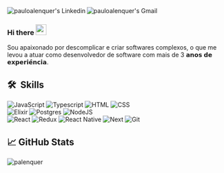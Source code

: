 <a href="https://www.linkedin.com/in/pauloalenquer/">
  <img align="left" alt="pauloalenquer's Linkedin" src="https://img.shields.io/badge/LinkedIn-0077B5?style=for-the-badge&logo=linkedin&logoColor=white" />
</a>
<a href="https://mail.google.com/mail/?view=cm&fs=1&to=pauloalenquer@gmail.com">
  <img align="left" alt="pauloalenquer's Gmail" src="https://img.shields.io/badge/Gmail-D14836?style=for-the-badge&logo=gmail&logoColor=white" />
</a>
<br/>

### Hi there <img src="https://media.giphy.com/media/hvRJCLFzcasrR4ia7z/giphy.gif" width="25px">

Sou apaixonado por descomplicar e criar softwares complexos, o que me levou a atuar como desenvolvedor de software com mais de 3 𝗮𝗻𝗼𝘀 𝗱𝗲 𝗲𝘅𝗽𝗲𝗿𝗶𝗲̂𝗻𝗰𝗶𝗮.

## 🛠 &nbsp;Skills

![JavaScript](https://img.shields.io/badge/JavaScript-323330?style=for-the-badge&logo=javascript&logoColor=F7DF1E)
![Typescript](https://img.shields.io/badge/TypeScript-007ACC?style=for-the-badge&logo=typescript&logoColor=white)
![HTML](https://img.shields.io/badge/HTML5-E34F26?style=for-the-badge&logo=html5&logoColor=white)
![CSS](https://img.shields.io/badge/CSS3-1572B6?style=for-the-badge&logo=css3&logoColor=white)
</br>
![Elixir](https://img.shields.io/badge/elixir-%234B275F.svg?style=for-the-badge&logo=elixir&logoColor=white)
![Postgres](https://img.shields.io/badge/postgres-%23316192.svg?style=for-the-badge&logo=postgresql&logoColor=white)
![NodeJS](https://img.shields.io/badge/node.js-6DA55F?style=for-the-badge&logo=node.js&logoColor=white)
</br>
![React](https://img.shields.io/badge/React-20232A?style=for-the-badge&logo=react&logoColor=61DAFB)
![Redux](https://img.shields.io/badge/redux-%23593d88.svg?style=for-the-badge&logo=redux&logoColor=white)
![React Native](https://img.shields.io/badge/React_Native-20232A?style=for-the-badge&logo=react&logoColor=61DAFB)
![Next](https://img.shields.io/badge/Next-black?style=for-the-badge&logo=next.js&logoColor=white)
![Git](https://img.shields.io/badge/Git-F05032?style=for-the-badge&logo=git&logoColor=white)


## &#x1f4c8; GitHub Stats

<p align="left"><img align="left" src="https://github-readme-stats.vercel.app/api/top-langs?username=palenquer&show_icons=true&locale=en&layout=compact&theme=radical" alt="palenquer" /></p>
